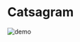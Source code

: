 # Catsagram

![demo](https://github.com/haolam05/Catsagram/assets/71291057/6fde6611-c2af-4d1e-9ba9-f89f26bc22d3)

